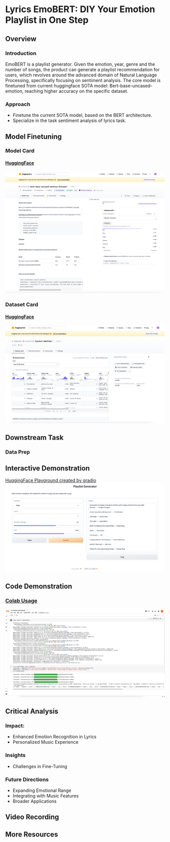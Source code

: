 # Lyrics EmoBERT: DIY Your Emotion Playlist in One Step

## Overview

### Introduction
EmoBERT is a playlist generator. Given the emotion, year, genre and the number of songs, the product can generate a playlist recommendation for users, which revolves around the advanced domain of Natural Language Processing, specifically focusing on sentiment analysis. The core model is finetuned from current huggingface SOTA model: Bert-base-uncased-emotion, reaching higher accuracy on the specific dataset.

### Approach
* Finetune the current SOTA model, based on the BERT architecture.
* Specialize in the task sentiment analysis of lyrics task.

## Model Finetuning
### Model Card
#### [HuggingFace](https://huggingface.co/sonia12138/bert-base-uncased-emotion-fituned/tree/main)
![image text](https://github.com/SoniaWang121/lyrics-emo-bert/blob/main/images/model_card.png)

### Dataset Card
#### [HuggingFace](https://huggingface.co/datasets/sonia12138/lyrics-emotion)
![image text](https://github.com/SoniaWang121/lyrics-emo-bert/blob/main/images/dataset.png)

## Downstream Task
### Data Prep

## Interactive Demonstration
[HuggingFace Playground created by gradio](https://huggingface.co/spaces/sonia12138/playlist-generator)
![image text](https://github.com/SoniaWang121/lyrics-emo-bert/blob/main/images/demostration.png)

## Code Demonstration
### [Colab Usage](https://colab.research.google.com/drive/1y2i56MLstUYJ5W02pwD0UJlDHjQCuC3r?usp=sharing)
![image text](https://github.com/SoniaWang121/lyrics-emo-bert/blob/main/images/colab.png)

## Critical Analysis
### Impact:
* Enhanced Emotion Recognition in Lyrics
* Personalized Music Experience
  
### Insights
* Challenges in Fine-Tuning
### Future Directions
* Expanding Emotional Range
* Integrating with Music Features
* Broader Applications

## Video Recording

## More Resources

